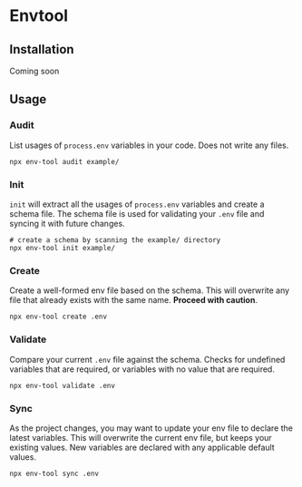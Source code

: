 # Envtool

## Installation

Coming soon

## Usage

### Audit

List usages of `process.env` variables in your code. Does not write any files.


```shell
npx env-tool audit example/
```
### Init

`init` will extract all the usages of `process.env` variables and create a schema file. 
The schema file is used for validating your `.env` file and syncing it with future changes. 

```shell
# create a schema by scanning the example/ directory
npx env-tool init example/
```

### Create

Create a well-formed env file based on the schema.  This will overwrite any file that already exists
with the same name. **Proceed with caution**.
```shell
npx env-tool create .env
```


### Validate

Compare your current `.env` file against the schema. Checks for undefined variables that
are required, or variables with no value that are required.

```shell
npx env-tool validate .env
```


### Sync

As the project changes, you may want to update your env file to declare the latest variables. 
This will overwrite the current env file, but keeps your existing values. New variables are declared 
with any applicable default values.


```shell
npx env-tool sync .env
```